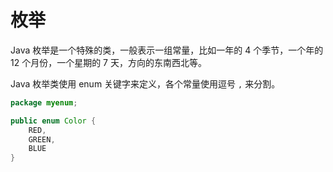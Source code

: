 # 枚举

Java 枚举是一个特殊的类，一般表示一组常量，比如一年的 4 个季节，一个年的 12 个月份，一个星期的 7 天，方向的东南西北等。

Java 枚举类使用 enum 关键字来定义，各个常量使用逗号 `,` 来分割。

```java
package myenum;

public enum Color {
    RED,
    GREEN,
    BLUE
}
```


